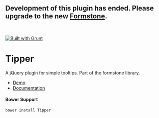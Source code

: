 <h2>Development of this plugin has ended. Please upgrade to the new <a href="http://formstone.it">Formstone</a>.</h2><br> 

<a href="http://gruntjs.com" target="_blank"><img src="https://cdn.gruntjs.com/builtwith.png" alt="Built with Grunt"></a> 
# Tipper 

A jQuery plugin for simple tooltips. Part of the formstone library. 

- [Demo](http://classic.formstone.it/components/Tipper/demo/index.html) 
- [Documentation](http://classic.formstone.it/tipper/) 

#### Bower Support 
`bower install Tipper` 